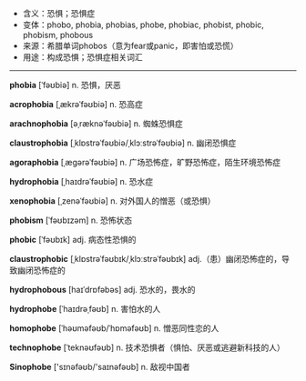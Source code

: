 - <span class="definition">含义：恐惧；恐惧症</span>
- <span class="definition">变体：phobo, phobia, phobias, phobe, phobiac, phobist, phobic, phobism, phobous</span>
- <span class="definition">来源：希腊单词phobos（意为fear或panic，即害怕或恐慌）</span>
- <span class="definition">用途：构成恐惧；恐惧症相关词汇</span>

---

<span class="vocabulary">**phobia**</span> [ˈfəʊbiə] n. 恐惧，厌恶

<span class="vocabulary">**acrophobia**</span> [ˌækrəˈfəʊbiə] n. 恐高症

<span class="vocabulary">**arachnophobia**</span> [əˌræknəˈfəʊbiə] n. 蜘蛛恐惧症

<span class="vocabulary">**claustrophobia**</span> [ˌklɒstrəˈfəʊbiə/ˌklɔːstrəˈfəʊbiə] n. 幽闭恐惧症

<span class="vocabulary">**agoraphobia**</span> [ˌæɡərəˈfəʊbiə] n. 广场恐怖症，旷野恐怖症，陌生环境恐怖症

<span class="vocabulary">**hydrophobia**</span> [ˌhaɪdrəˈfəʊbiə] n. 恐水症

<span class="vocabulary">**xenophobia**</span> [ˌzenəˈfəʊbiə] n. 对外国人的憎恶（或恐惧）

<span class="vocabulary">**phobism**</span> [ˈfəʊbɪzəm] n. 恐怖状态


<span class="vocabulary">**phobic**</span> [ˈfəʊbɪk] adj. 病态性恐惧的

<span class="vocabulary">**claustrophobic**</span> [ˌklɒstrəˈfəʊbɪk/ˌklɔːstrəˈfəʊbɪk] adj.（患）幽闭恐怖症的，导致幽闭恐怖症的

<span class="vocabulary">**hydrophobous**</span> [haɪˈdrɒfəbəs] adj. 恐水的，畏水的


<span class="vocabulary">**hydrophobe**</span> [ˈhaɪdrəˌfəʊb] n. 害怕水的人

<span class="vocabulary">**homophobe**</span> [ˈhəʊməfəʊb/ˈhɒməfəʊb] n. 憎恶同性恋的人

<span class="vocabulary">**technophobe**</span> [ˈteknəʊfəʊb] n. 技术恐惧者（惧怕、厌恶或逃避新科技的人）

<span class="vocabulary">**Sinophobe**</span> ['sɪnәfəʊb/'saɪnәfəʊb] n. 敌视中国者

